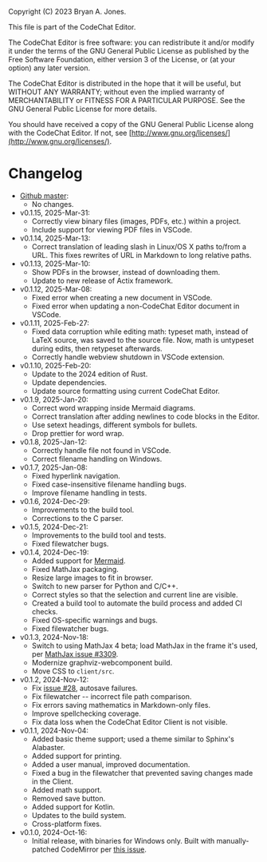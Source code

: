 Copyright (C) 2023 Bryan A. Jones.

This file is part of the CodeChat Editor.

The CodeChat Editor is free software: you can redistribute it and/or modify it
under the terms of the GNU General Public License as published by the Free
Software Foundation, either version 3 of the License, or (at your option) any
later version.

The CodeChat Editor is distributed in the hope that it will be useful, but
WITHOUT ANY WARRANTY; without even the implied warranty of MERCHANTABILITY or
FITNESS FOR A PARTICULAR PURPOSE. See the GNU General Public License for more
details.

You should have received a copy of the GNU General Public License along with the
CodeChat Editor. If not, see
[http://www.gnu.org/licenses/](http://www.gnu.org/licenses/).

Changelog
=========

*   [Github master](https://github.com/bjones1/CodeChat_Editor):
    *   No changes.
*   v0.1.15, 2025-Mar-31:
    *   Correctly view binary files (images, PDFs, etc.) within a project.
    *   Include support for viewing PDF files in VSCode.
*   v0.1.14, 2025-Mar-13:
    *   Correct translation of leading slash in Linux/OS X paths to/from a URL.
        This fixes rewrites of URL in Markdown to long relative paths.
*   v0.1.13, 2025-Mar-10:
    *   Show PDFs in the browser, instead of downloading them.
    *   Update to new release of Actix framework.
*   v0.1.12, 2025-Mar-08:
    *   Fixed error when creating a new document in VSCode.
    *   Fixed error when updating a non-CodeChat Editor document in VSCode.
*   v0.1.11, 2025-Feb-27:
    *   Fixed data corruption while editing math: typeset math, instead of LaTeX
        source, was saved to the source file. Now, math is untypeset during
        edits, then retypeset afterwards.
    *   Correctly handle webview shutdown in VSCode extension.
*   v0.1.10, 2025-Feb-20:
    *   Update to the 2024 edition of Rust.
    *   Update dependencies.
    *   Update source formatting using current CodeChat Editor.
*   v0.1.9, 2025-Jan-20:
    *   Correct word wrapping inside Mermaid diagrams.
    *   Correct translation after adding newlines to code blocks in the Editor.
    *   Use setext headings, different symbols for bullets.
    *   Drop prettier for word wrap.
*   v0.1.8, 2025-Jan-12:
    *   Correctly handle file not found in VSCode.
    *   Correct filename handling on Windows.
*   v0.1.7, 2025-Jan-08:
    *   Fixed hyperlink navigation.
    *   Fixed case-insensitive filename handling bugs.
    *   Improve filename handling in tests.
*   v0.1.6, 2024-Dec-29:
    *   Improvements to the build tool.
    *   Corrections to the C parser.
*   v0.1.5, 2024-Dec-21:
    *   Improvements to the build tool and tests.
    *   Fixed filewatcher bugs.
*   v0.1.4, 2024-Dec-19:
    *   Added support for [Mermaid](https://mermaid.js.org/).
    *   Fixed MathJax packaging.
    *   Resize large images to fit in browser.
    *   Switch to new parser for Python and C/C++.
    *   Correct styles so that the selection and current line are visible.
    *   Created a build tool to automate the build process and added CI checks.
    *   Fixed OS-specific warnings and bugs.
    *   Fixed filewatcher bugs.
*   v0.1.3, 2024-Nov-18:
    *   Switch to using MathJax 4 beta; load MathJax in the frame it's used, per
        [MathJax issue #3309](https://github.com/mathjax/MathJax/issues/3309).
    *   Modernize graphviz-webcomponent build.
    *   Move CSS to `client/src`.
*   v0.1.2, 2024-Nov-12:
    *   Fix [issue #28](https://github.com/bjones1/CodeChat_Editor/issues/28),
        autosave failures.
    *   Fix filewatcher -- incorrect file path comparison.
    *   Fix errors saving mathematics in Markdown-only files.
    *   Improve spellchecking coverage.
    *   Fix data loss when the CodeChat Editor Client is not visible.
*   v0.1.1, 2024-Nov-04:
    *   Added basic theme support; used a theme similar to Sphinx's Alabaster.
    *   Added support for printing.
    *   Added a user manual, improved documentation.
    *   Fixed a bug in the filewatcher that prevented saving changes made in the
        Client.
    *   Added math support.
    *   Removed save button.
    *   Added support for Kotlin.
    *   Updates to the build system.
    *   Cross-platform fixes.
*   v0.1.0, 2024-Oct-16:
    *   Initial release, with binaries for Windows only. Built with
        manually-patched CodeMirror per [this
        issue](https://github.com/bjones1/CodeChat_Editor/issues/27).